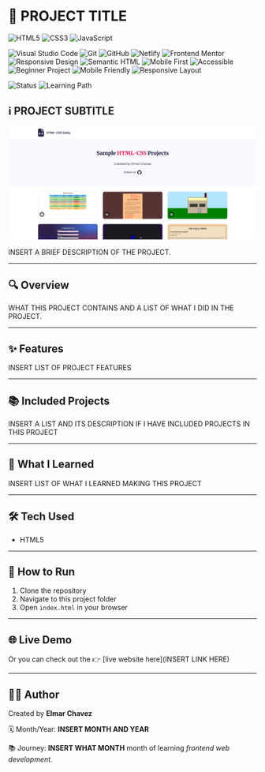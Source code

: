 # 📁 PROJECT TITLE

![HTML5](https://img.shields.io/badge/HTML5-E34F26?style=for-the-badge&logo=html5&logoColor=white)
![CSS3](https://img.shields.io/badge/CSS3-1572B6?style=for-the-badge&logo=css3&logoColor=white)
![JavaScript](https://img.shields.io/badge/JavaScript-F7DF1E?style=for-the-badge&logo=javascript&logoColor=black)

![Visual Studio Code](https://img.shields.io/badge/VS%20Code-007ACC?style=for-the-badge&logo=visual-studio-code&logoColor=white)
![Git](https://img.shields.io/badge/Git-F05032?style=for-the-badge&logo=git&logoColor=white)
![GitHub](https://img.shields.io/badge/GitHub-181717?style=for-the-badge&logo=github&logoColor=white)
![Netlify](https://img.shields.io/badge/Netlify-00C7B7?style=for-the-badge&logo=netlify&logoColor=white)
![Frontend Mentor](https://img.shields.io/badge/Frontend%20Mentor-3e54a3?style=for-the-badge&logo=frontendmentor&logoColor=white)
![Responsive Design](https://img.shields.io/badge/Responsive%20Design-2196F3?style=for-the-badge&logo=responsive&logoColor=white)
![Semantic HTML](https://img.shields.io/badge/Semantic%20HTML-ff9800?style=for-the-badge)
![Mobile First](https://img.shields.io/badge/Mobile--First-Design-orange?style=for-the-badge)
![Accessible](https://img.shields.io/badge/Accessibility-A11Y-0052cc?style=for-the-badge)
![Beginner Project](https://img.shields.io/badge/Beginner%20Project-25D366?style=for-the-badge)
![Mobile Friendly](https://img.shields.io/badge/Mobile%20Friendly-✅-brightgreen?style=for-the-badge)
![Responsive Layout](https://img.shields.io/badge/Responsive%20Layout-Full%20Support-blue?style=for-the-badge)

![Status](https://img.shields.io/badge/status-complete-brightgreen)
![Learning Path](https://img.shields.io/badge/learning%20path-month%201-blue)

## ℹ️ PROJECT SUBTITLE

![Screenshot of the project](./screenshot.png)

INSERT A BRIEF DESCRIPTION OF THE PROJECT.

---

## 🔍 Overview

WHAT THIS PROJECT CONTAINS AND A LIST OF WHAT I DID IN THE PROJECT.

---

## ✨ Features

INSERT LIST OF PROJECT FEATURES

---

## 📚 Included Projects

INSERT A LIST AND ITS DESCRIPTION IF I HAVE INCLUDED PROJECTS IN THIS PROJECT

---

## 🧠 What I Learned

INSERT LIST OF WHAT I LEARNED MAKING THIS PROJECT

---

## 🛠️ Tech Used

- HTML5

---

## 🚀 How to Run

1. Clone the repository
2. Navigate to this project folder
3. Open `index.html` in your browser

---

## 🌐 Live Demo

Or you can check out the 👉 [live website here](INSERT LINK HERE)

---

## 🧑‍💻 Author

Created by **Elmar Chavez**

🗓️ Month/Year: **INSERT MONTH AND YEAR**

📚 Journey: **INSERT WHAT MONTH** month of learning _frontend web development_.
